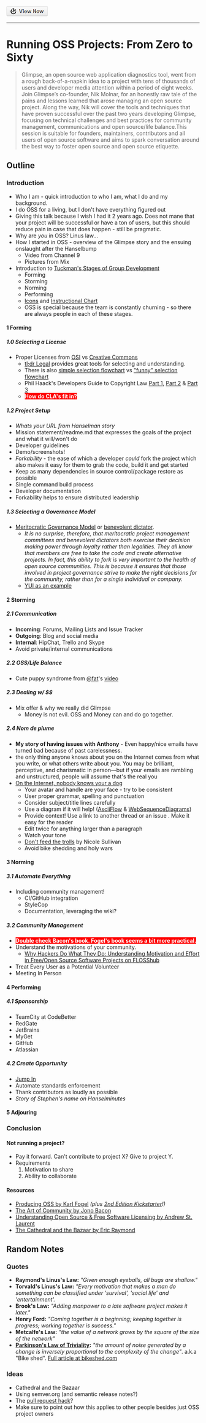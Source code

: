 [![View Now](img/viewnow.png)](http://5minfork.com/nikmd23/oss0to60/)
___

# Running OSS Projects: From Zero to Sixty 
> Glimpse, an open source web application diagnostics tool, went from a rough back-of-a-napkin idea to a project with tens of thousands of users and developer media attention within a period of eight weeks. Join Glimpse’s co-founder, Nik Molnar, for an honestly raw tale of the pains and lessons learned that arose managing an open source project. Along the way, Nik will cover the tools and techniques that have proven successful over the past two years developing Glimpse, focusing on technical challenges and best practices for community management, communications and open source/life balance.This session is suitable for founders, maintainers, contributors and all users of open source software and aims to spark conversation around the best way to foster open source and open source etiquette.

## Outline

### Introduction
- Who I am - quick introduction to who I am, what I do and my background.
- I do OSS for a living, but I don't have everything figured out
- Giving this talk because I wish I had it 2 years ago. Does not mane that your project will be successful or have a ton of users, but this should reduce pain in case that does happen - still be pragmatic.
- Why are *you* in OSS? Linus law...
- How I started in OSS - overview of the Glimpse story and the ensuing onslaught after the Hanselbump
  - Video from Channel 9
  - Pictures from Mix
- Introduction to [Tuckman's Stages of Group Development](http://en.wikipedia.org/wiki/Tuckman%27s_stages_of_group_development)
  - Forming
  - Storming
  - Norming
  - Performing
  - [Icons](http://4.bp.blogspot.com/-ihTg3P3EfmE/TcmrBAwknxI/AAAAAAAAAAk/pgc4TZXcVik/s1600/Untitled.jpg) and [Instructional Chart](http://www.the-happy-manager.com/wp-content/uploads/tuckmangroupstagesmodel1.png)
  - OSS is special because the team is constantly churning - so there are always people in each of these stages.

#### 1 Forming

##### 1.0 Selecting a License
- Proper Licenses from [OSI](http://opensource.org/) vs [Creative Commons](http://creativecommons.org/)
  - [tl;dr Legal](http://www.tldrlegal.com/) provides great tools for selecting and understanding.
  - There is also [simple selection flowchart](http://i.stack.imgur.com/igJ6X.png) vs ["funny" selection flowchart](http://cl.ly/5nAo)
  - Phil Haack's Developers Guide to Copyright Law [Part 1](http://haacked.com/archive/2006/01/24/TheDevelopersGuideToCopyrightLaw-Part1.aspx), [Part 2](http://haacked.com/archive/2006/01/24/DevelopersGuideToOpenSourceSoftwareLicensing.aspx) & [Part 3](http://haacked.com/archive/2006/01/26/WhoOwnstheCopyrightforAnOpenSourceProject.aspx)
  - <span style="background-color:red; color: white; font-weight: bold;">How do CLA's fit in?</span>

##### 1.2 Project Setup
- *Whats your URL from Hanselman story*
- Mission statement/readme.md that expresses the goals of the project and what it will/won't do
- Developer guidelines
- Demo/screenshots!
- *Forkability* - the ease of which a developer *could* fork the project which also makes it easy for them to grab the code, build it and get started
 - Keep as many dependencies in source control/package restore as possible
 - Single command build process
 - Developer documentation
 - Forkability helps to ensure distributed leadership

##### 1.3 Selecting a Governance Model
- [Meritocratic Governance Model](http://www.oss-watch.ac.uk/resources/meritocraticGovernanceModel) or [benevolent dictator](http://www.oss-watch.ac.uk/resources/benevolentdictatorgovernancemodel).
  - *It is no surprise, therefore, that meritocratic project management committees and benevolent dictators both exercise their decision making power through loyalty rather than legalities. They all know that members are free to take the code and create alternative projects. In fact, this ability to fork is very important to the health of open source communities. This is because it ensures that those involved in project governance strive to make the right decisions for the community, rather than for a single individual or company.*
  - [YUI as an example](https://github.com/yui/yui3/wiki/Contributor-Model)
  
#### 2 Storming

##### 2.1 Communication
- **Incoming**: Forums, Mailing Lists and Issue Tracker
- **Outgoing**: Blog and social media
- **Internal**: HipChat, Trello and Skype
- Avoid private/internal communications

##### 2.2 OSS/Life Balance
- Cute puppy syndrome from [@fat](https://github.com/fat)'s [video](http://www.google.com/url?sa=t&rct=j&q=&esrc=s&source=web&cd=1&ved=0CDAQtwIwAA&url=http%3A%2F%2Fwww.youtube.com%2Fwatch%3Fv%3DUIDb6VBO9os&ei=N8WbUfzCMvOz4APonICAAw&usg=AFQjCNEjRH7wE1xfxuZUPgHJbiaDpvdRNg&sig2=AfxZDLkpVzEYk1OeC5U0jg&bvm=bv.46865395,d.dmg&cad=rja)

##### 2.3 Dealing w/ $$
- Mix offer & why we really did Glimpse
  - Money is not evil. OSS and Money can and do go together. 

##### 2.4 Nom de plume
- **My story of having issues with Anthony** - Even happy/nice emails have turned bad because of past carelessness. 
- the only thing anyone knows about you on the Internet comes from what you write, or
what others write about you. You may be brilliant, perceptive, and charismatic in person—but if your
emails are rambling and unstructured, people will assume that's the real you
- [On the Internet, nobody knows your a dog](http://en.wikipedia.org/wiki/On_the_Internet,_nobody_knows_you%27re_a_dog)
  - Your avatar and handle are your face - try to be consistent
  - User proper grammar, spelling and punctuation
  - Consider subject/title lines carefully
  - Use a diagram if it will help! ([AsciiFlow](http://www.asciiflow.com/) & [WebSequenceDiagrams](http://www.websequencediagrams.com/))
  - Provide context! Use a link to another thread or an issue . Make it easy for the reader
  - Edit twice for anything larger than a paragraph
  - Watch your tone
  - [Don't feed the trolls](http://www.stubbornella.org/content/2012/05/31/dont-feed-the-trolls/) by Nicole Sullivan
  - Avoid bike shedding and holy wars

#### 3 Norming

##### 3.1 Automate Everything
- Including community management!
  - CI/GitHub integration
  - StyleCop
  - Documentation, leveraging the wiki?

##### 3.2 Community Management
- <span style="background-color:red; color: white; font-weight: bold;">Double check Bacon's book. Fogel's book seems a bit more practical.</span>
- Understand the motivations of your community.
  - [Why Hackers Do What
They Do: Understanding Motivation and Effort in Free/Open Source Software Projects on FLOSShub](http://flosshub.org/sites/flosshub.org/files/lakhaniwolf.pdf)
- Treat Every User as a Potential Volunteer
- Meeting In Person

#### 4 Performing

##### 4.1 Sponsorship
- TeamCity at CodeBetter
- RedGate
- JetBrains
- MyGet
- GitHub
- Atlassian

##### 4.2 Create Opportunity
- [Jump In](http://nikcodes.com/2013/05/10/new-contributor-jump-in/)
- Automate standards enforcement 
- Thank contributors as loudly as possible
- *Story of Stephen's name on Hanselminutes*

#### 5 Adjouring

### Conclusion

#### Not running a project?
- Pay it forward. Can't contribute to project X? Give to project Y.
- Requirements
  1. Motivation to share
  2. Ability to collaborate

#### Resources
- [Producing OSS by Karl Fogel](http://producingoss.com/) *(plus [2nd Edition Kickstarter](http://www.kickstarter.com/projects/kfogel/updating-producing-open-source-software-for-2nd-ed)!)*
- [The Art of Community by Jono Bacon](http://www.artofcommunityonline.org/)
- [Understanding Open Source & Free Software Licensing by Andrew St. Laurent](http://oreilly.com/openbook/osfreesoft/book/index.html)
- [The Cathedral and the Bazaar by  Eric Raymond](http://en.wikipedia.org/wiki/The_Cathedral_and_the_Bazaar)

## Random Notes

### Quotes
- **Raymond's Linus's Law:** *"Given enough eyeballs, all bugs are shallow."*
- **Torvald's Linus's Law:** *"Every motivation that makes a man do something can be classified under 'survival', 'social life' and 'entertainment'.*
- **Brook's Law:** *"Adding manpower to a late software project makes it later."*
- **Henry Ford:** *"Coming together is a beginning; keeping together is progress; working together is success."*
- **Metcalfe's Law:** *"the value of a network grows by the square of the size of the network"*
- **[Parkinson's Law of Triviality](https://en.wikipedia.org/wiki/Parkinson%27s_law_of_triviality):** *"the amount of noise generated by a change is inversely proportional to the complexity of the change"*. a.k.a "Bike shed". [Full article at bikeshed.com](http://bikeshed.com/)

### Ideas
- Cathedral and the Bazaar
- Using semver.org (and semantic release notes?)
- The [pull request hack](http://felixge.de/2013/03/11/the-pull-request-hack.html)?
- Make sure to point out how this applies to other people besides just OSS project owners